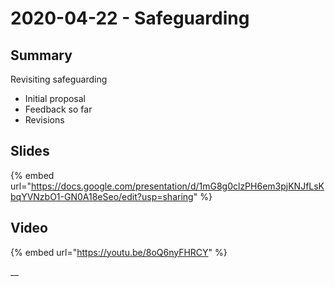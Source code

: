 # 2020-04-22 - Safeguarding

## **Summary**

Revisiting safeguarding

* Initial proposal
* Feedback so far
* Revisions

## **Slides**

{% embed url="https://docs.google.com/presentation/d/1mG8g0clzPH6em3pjKNJfLsKbqYVNzbO1-GN0A18eSeo/edit?usp=sharing" %}

## **Video**

{% embed url="https://youtu.be/8oQ6nyFHRCY" %}

\_\_

